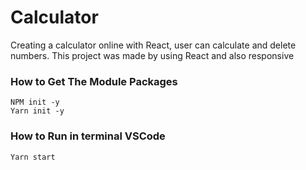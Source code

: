 # Calculator
Creating a calculator online with React, user can calculate and delete numbers. This project was made by using React and also responsive

### How to Get The Module Packages
```
NPM init -y
Yarn init -y
```

### How to Run in terminal VSCode
```
Yarn start
```
